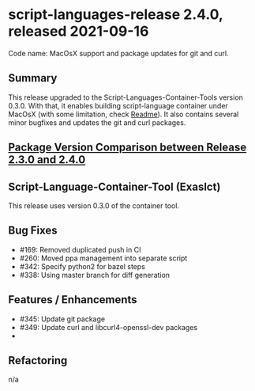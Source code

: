 # script-languages-release 2.4.0, released 2021-09-16

Code name: MacOsX support and package updates for git and curl.

## Summary

This release upgraded to the Script-Languages-Container-Tools version 0.3.0.
With that, it enables building script-language container under MacOsX (with some limitation, check [Readme](../../README.md)).
It also contains several minor bugfixes and updates the git and curl packages.

## [Package Version Comparison between Release 2.3.0 and 2.4.0](package_diffs/2.4.0/README.md)
  
## Script-Language-Container-Tool (Exaslct)

This release uses version 0.3.0 of the container tool.

## Bug Fixes
 - #169: Removed duplicated push in CI
 - #260: Moved ppa management into separate script
 - #342: Specify python2 for bazel steps 
 - #338: Using master branch for diff generation


## Features / Enhancements
 - #345: Update git package
 - #349: Update curl and libcurl4-openssl-dev packages
 - 
## Refactoring
 n/a
